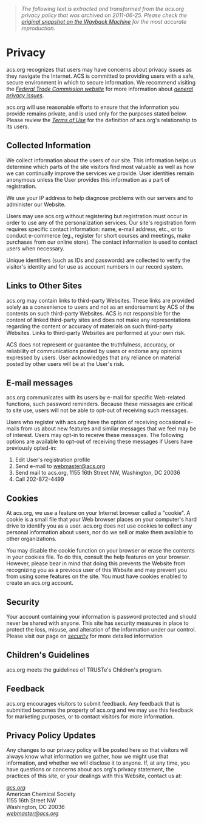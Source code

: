 > *The following text is extracted and transformed from the acs.org privacy policy that was archived on 2011-06-25. Please check the [original snapshot on the Wayback Machine](https://web.archive.org/web/20110625032536id_/http%3A//portal.acs.org/portal/PublicWebSite/privacy/index.htm) for the most accurate reproduction.*

# Privacy

acs.org recognizes that users may have concerns about privacy issues as they navigate the Internet. ACS is committed to providing users with a safe, secure environment in which to secure information. We recommend visiting the [_Federal Trade Commission website_](http://www.ftc.gov/) for more information about [_general privacy issues_](http://www.ftc.gov/privacy/privacyinitiatives/promises_educ.html).

acs.org will use reasonable efforts to ensure that the information you provide remains private, and is used only for the purposes stated below. Please review the [_Terms of Use_](http://portal.acs.org/portal/PublicWebSite/terms/index.htm) for the definition of acs.org's relationship to its users.

## Collected Information

We collect information about the users of our site. This information helps us determine which parts of the site visitors find most valuable as well as how we can continually improve the services we provide. User identities remain anonymous unless the User provides this information as a part of registration.

We use your IP address to help diagnose problems with our servers and to administer our Website.

Users may use acs.org without registering but registration must occur in order to use any of the personalization services. Our site's registration form requires specific contact information: name, e-mail address, etc., or to conduct e-commerce (eg., register for short courses and meetings, make purchases from our online store). The contact information is used to contact users when necessary.

Unique identifiers (such as IDs and passwords) are collected to verify the visitor's identity and for use as account numbers in our record system.

## Links to Other Sites

acs.org may contain links to third-party Websites. These links are provided solely as a convenience to users and not as an endorsement by ACS of the contents on such third-party Websites. ACS is not responsible for the content of linked third-party sites and does not make any representations regarding the content or accuracy of materials on such third-party Websites. Links to third-party Websites are performed at your own risk.

ACS does not represent or guarantee the truthfulness, accuracy, or reliability of communications posted by users or endorse any opinions expressed by users. User acknowledges that any reliance on material posted by other users will be at the User's risk.

## E-mail messages

acs.org communicates with its users by e-mail for specific Web-related functions, such password reminders. Because these messages are critical to site use, users will not be able to opt-out of receiving such messages.

Users who register with acs.org have the option of receiving occasional e-mails from us about new features and similar messages that we feel may be of interest. Users may opt-in to receive these messages. The following options are available to opt-out of receiving these messages if Users have previously opted-in:

  1. Edit User's registration profile
  2. Send e-mail to [webmaster@acs.org](mailto:webmaster@acs.org)
  3. Send mail to acs.org, 1155 16th Street NW, Washington, DC 20036
  4. Call 202-872-4499



## Cookies

At acs.org, we use a feature on your Internet browser called a "cookie". A cookie is a small file that your Web browser places on your computer's hard drive to identify you as a user. acs.org does not use cookies to collect any personal information about users, nor do we sell or make them available to other organizations.

You may disable the cookie function on your browser or erase the contents in your cookies file. To do this, consult the help features on your browser. However, please bear in mind that doing this prevents the Website from recognizing you as a previous user of this Website and may prevent you from using some features on the site. You must have cookies enabled to create an acs.org account.

## Security

Your account containing your information is password protected and should never be shared with anyone. This site has security measures in place to protect the loss, misuse, and alteration of the information under our control. Please visit our page on [_security_](http://portal.acs.org/portal/PublicWebSite/security/index.htm) for more detailed information

## Children's Guidelines

acs.org meets the guidelines of TRUSTe's Children's program.

## Feedback

acs.org encourages visitors to submit feedback. Any feedback that is submitted becomes the property of acs.org and we may use this feedback for marketing purposes, or to contact visitors for more information.

## Privacy Policy Updates

Any changes to our privacy policy will be posted here so that visitors will always know what information we gather, how we might use that information, and whether we will disclose it to anyone. If, at any time, you have questions or concerns about acs.org's privacy statement, the practices of this site, or your dealings with this Website, contact us at:

_[acs.org](http://portal.acs.org/portal/PublicWebSite/index.htm)_   
American Chemical Society  
1155 16th Street NW  
Washington, DC 20036 _[  
webmaster@acs.org](mailto:webmaster@acs.org)_
